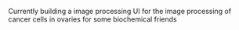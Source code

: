 Currently building a image processing UI for the image processing of cancer cells in ovaries for some biochemical friends
